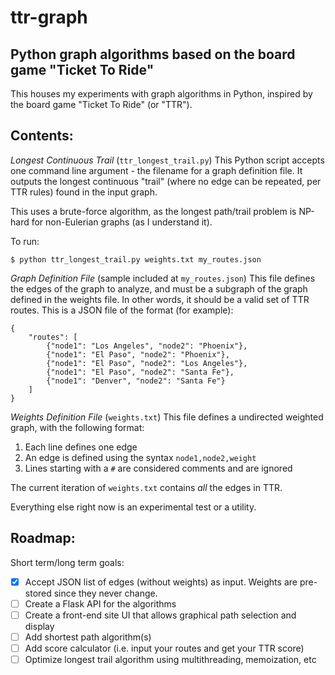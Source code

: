 # ttr-graph
## Python graph algorithms based on the board game "Ticket To Ride"

This houses my experiments with graph algorithms in Python, inspired by the board game "Ticket To Ride" (or "TTR").

Contents:
---------

*Longest Continuous Trail* (`ttr_longest_trail.py`)
This Python script accepts one command line argument - the filename for a graph definition file. It outputs the longest continuous "trail" (where no edge can be repeated, per TTR rules) found in the input graph.

This uses a brute-force algorithm, as the longest path/trail problem is NP-hard for non-Eulerian graphs (as I understand it).

To run:

`$ python ttr_longest_trail.py weights.txt my_routes.json`

*Graph Definition File* (sample included at `my_routes.json`)
This file defines the edges of the graph to analyze, and must be a subgraph of the graph defined in the weights file. In other words, it should be a valid set of TTR routes. This is a JSON file of the format (for example):

```
{
    "routes": [
        {"node1": "Los Angeles", "node2": "Phoenix"},
        {"node1": "El Paso", "node2": "Phoenix"},
        {"node1": "El Paso", "node2": "Los Angeles"},
        {"node1": "El Paso", "node2": "Santa Fe"},
        {"node1": "Denver", "node2": "Santa Fe"}
    ]
}
```

*Weights Definition File* (`weights.txt`)
This file defines a undirected weighted graph, with the following format:

 1. Each line defines one edge
 2. An edge is defined using the syntax `node1,node2,weight`
 3. Lines starting with a `#` are considered comments and are ignored

The current iteration of `weights.txt` contains *all* the edges in TTR.

Everything else right now is an experimental test or a utility.

Roadmap:
--------

Short term/long term goals:

- [x] Accept JSON list of edges (without weights) as input. Weights are pre-stored since they never change.
- [ ] Create a Flask API for the algorithms
- [ ] Create a front-end site UI that allows graphical path selection and display
- [ ] Add shortest path algorithm(s)
- [ ] Add score calculator (i.e. input your routes and get your TTR score)
- [ ] Optimize longest trail algorithm using multithreading, memoization, etc
